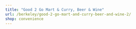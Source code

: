 ```yaml
---
title: "Good 2 Go Mart & Curry, Beer & Wine"
url: /berkeley/good-2-go-mart-and-curry-beer-and-wine-2/
shop: convenience
---
```

